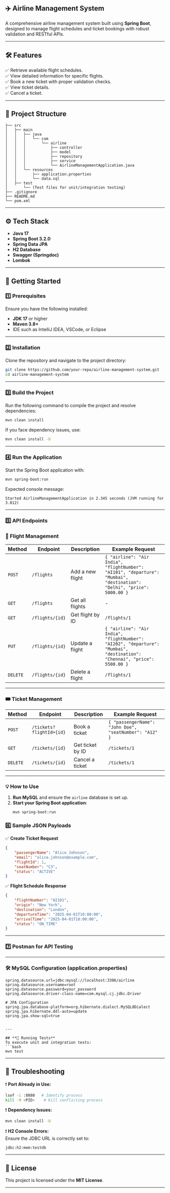 ## **✈️ Airline Management System**
A comprehensive airline management system built using **Spring Boot**, designed to manage flight schedules and ticket bookings with robust validation and RESTful APIs.

---

## **🛠️ Features**
✅ Retrieve available flight schedules.  
✅ View detailed information for specific flights.  
✅ Book a new ticket with proper validation checks.  
✅ View ticket details.  
✅ Cancel a ticket.   

---

## **📂 Project Structure**
```
├── src
│   ├── main
│   │   ├── java
│   │   │   └── com
│   │   │       └── airline
│   │   │           ├── controller
│   │   │           ├── model
│   │   │           ├── repository
│   │   │           ├── service
│   │   │           └── AirlineManagementApplication.java
│   │   └── resources
│   │       ├── application.properties
│   │       └── data.sql
│   ├── test
│       └── (Test files for unit/integration testing)
├── .gitignore
├── README.md
└── pom.xml
```

---

## **⚙️ Tech Stack**
- **Java 17**  
- **Spring Boot 3.2.0**  
- **Spring Data JPA**  
- **H2 Database**  
- **Swagger (Springdoc)**  
- **Lombok**  

---

## **🚀 Getting Started**

### **1️⃣ Prerequisites**
Ensure you have the following installed:  
- **JDK 17** or higher  
- **Maven 3.8+**  
- IDE such as IntelliJ IDEA, VSCode, or Eclipse  

---

### **2️⃣ Installation**
Clone the repository and navigate to the project directory:  
```bash
git clone https://github.com/your-repo/airline-management-system.git
cd airline-management-system
```

---

### **3️⃣ Build the Project**
Run the following command to compile the project and resolve dependencies:  
```bash
mvn clean install
```

If you face dependency issues, use:  
```bash
mvn clean install -U
```

---

### **4️⃣ Run the Application**
Start the Spring Boot application with:  
```bash
mvn spring-boot:run
```

Expected console message:  
```
Started AirlineManagementApplication in 2.345 seconds (JVM running for 3.012)
```

---

### **5️⃣ API Endpoints**

### 📌 Flight Management
| Method   | Endpoint             | Description       | Example Request |
|----------|----------------------|-------------------|-----------------|
| `POST`   | `/flights`           | Add a new flight | `{ "airline": "Air India", "flightNumber": "AI101", "departure": "Mumbai", "destination": "Delhi", "price": 5000.00 }` |
| `GET`    | `/flights`           | Get all flights  | - |
| `GET`    | `/flights/{id}`      | Get flight by ID | `/flights/1` |
| `PUT`    | `/flights/{id}`      | Update a flight  | `{ "airline": "Air India", "flightNumber": "AI202", "departure": "Mumbai", "destination": "Chennai", "price": 5500.00 }` |
| `DELETE` | `/flights/{id}`      | Delete a flight  | `/flights/1` |

---

### 🎟️ Ticket Management
| Method   | Endpoint                  | Description       | Example Request |
|----------|---------------------------|-------------------|-----------------|
| `POST`   | `/tickets?flightId={id}`  | Book a ticket    | `{ "passengerName": "John Doe", "seatNumber": "A12" }` |
| `GET`    | `/tickets/{id}`           | Get ticket by ID | `/tickets/1` |
| `DELETE` | `/tickets/{id}`           | Cancel a ticket  | `/tickets/1` |

---

### 💡 How to Use
1. **Run MySQL** and ensure the `airline` database is set up.
2. **Start your Spring Boot application**:
   ```sh
   mvn spring-boot:run


### **6️⃣ Sample JSON Payloads**
✅ **Create Ticket Request**
```json
{
    "passengerName": "Alice Johnson",
    "email": "alice.johnson@example.com",
    "flightId": 1,
    "seatNumber": "C3",
    "status": "ACTIVE"
}
```

✅ **Flight Schedule Response**
```json
{
    "flightNumber": "AI101",
    "origin": "New York",
    "destination": "London",
    "departureTime": "2025-04-01T10:00:00",
    "arrivalTime": "2025-04-01T18:00:00",
    "status": "ON_TIME"
}
```

---

### **7️⃣ Postman for API Testing**
---

### 🛠 MySQL Configuration (application.properties)
```properties
spring.datasource.url=jdbc:mysql://localhost:3306/airline
spring.datasource.username=root
spring.datasource.password=your_password
spring.datasource.driver-class-name=com.mysql.cj.jdbc.Driver

# JPA Configuration
spring.jpa.database-platform=org.hibernate.dialect.MySQL8Dialect
spring.jpa.hibernate.ddl-auto=update
spring.jpa.show-sql=true


---

## **🧪 Running Tests**
To execute unit and integration tests:  
```bash
mvn test
```

---

## **🐛 Troubleshooting**
❗ **Port Already in Use:**  
```bash
lsof -i :8080   # Identify process
kill -9 <PID>    # Kill conflicting process
```

❗ **Dependency Issues:**  
```bash
mvn clean install -U
```

❗ **H2 Console Errors:**  
Ensure the JDBC URL is correctly set to:  
```
jdbc:h2:mem:testdb
```

---

## **📜 License**
This project is licensed under the **MIT License**.

---
